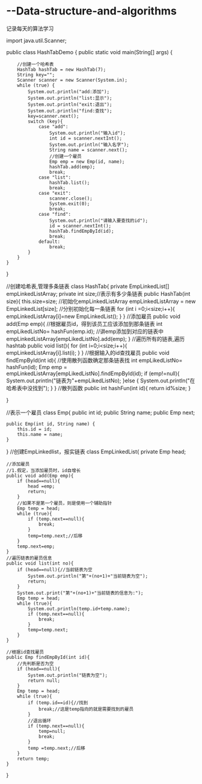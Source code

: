 # --Data-structure-and-algorithms
记录每天的算法学习


import java.util.Scanner;

public class HashTabDemo {
    public static void main(String[] args) {

        //创建一个哈希表
        HashTab hashTab = new HashTab(7);
        String key="";
        Scanner scanner = new Scanner(System.in);
        while (true) {
            System.out.println("add:添加");
            System.out.println("list:显示");
            System.out.println("exit:退出");
            System.out.println("find:查找");
            key=scanner.next();
            switch (key){
                case "add":
                    System.out.println("输入id");
                    int id = scanner.nextInt();
                    System.out.println("输入名字");
                    String name = scanner.next();
                    //创建一个雇员
                    Emp emp = new Emp(id, name);
                    hashTab.add(emp);
                    break;
                case "list":
                    hashTab.list();
                    break;
                case "exit":
                    scanner.close();
                    System.exit(0);
                    break;
                case "find":
                    System.out.println("请输入要查找的id");
                    id = scanner.nextInt();
                    hashTab.findEmpById(id);
                    break;
                default:
                    break;
            }
        }
    }
}

//创建哈希表,管理多条链表
class HashTab{
    private EmpLinkedList[] empLinkedListArray;
    private int size;//表示有多少条链表
    public HashTab(int size){
        this.size=size;
        //初始化empLinkedListArray
        empLinkedListArray = new EmpLinkedList[size];
        //分别初始化每一条链表
        for (int i =0;i<size;i++){
            empLinkedListArray[i]=new EmpLinkedList();
        }
    }
    //添加雇员
    public void add(Emp emp){
        //根据雇员id，得到该员工应该添加到那条链表
        int empLikedListNo= hashFun(emp.id);
        //讲emp添加到对应的链表中
        empLinkedListArray[empLikedListNo].add(emp);
    }
    //遍历所有的链表,遍历hashtab
    public void list(){
        for (int i=0;i<size;i++){
            empLinkedListArray[i].list(i);
        }
    }
    //根据输入的id查找雇员
    public void findEmpById(int id){
        //使用散列函数确定那条链表找
        int empLikedListNo= hashFun(id);
        Emp emp = empLinkedListArray[empLikedListNo].findEmpById(id);
        if (emp!=null){
            System.out.println("链表为"+empLikedListNo);
        }else {
            System.out.println("在哈希表中没找到");
        }
    }
    //散列函数
    public int hashFun(int id){
      return id%size;
    }

}


//表示一个雇员
class Emp{
    public int id;
    public String name;
    public Emp next;

    public Emp(int id, String name) {
        this.id = id;
        this.name = name;
    }
}
//创建EmpLinkedlist，报实链表
class EmpLinkedList{
    private Emp head;

    //添加雇员
    //1.假定，当添加雇员时，id自增长
    public void add(Emp emp){
        if (head==null){
            head =emp;
            return;
        }
        //如果不是第一个雇员，则是使用一个辅助指针
        Emp temp = head;
        while (true){
            if (temp.next==null){
                break;
            }
            temp=temp.next;//后移
        }
        temp.next=emp;
    }
    //遍历链表的雇员信息
    public void list(int no){
        if (head==null){//当前链表为空
            System.out.println("第"+(no+1)+"当前链表为空");
            return;
        }
        System.out.print("第"+(no+1)+"当前链表的信息为:");
        Emp temp = head;
        while (true){
            System.out.println(temp.id+temp.name);
            if (temp.next==null){
                break;
            }
            temp=temp.next;
        }
    }

    //根据id查找雇员
    public Emp findEmpById(int id){
        //先判断是否为空
        if (head==null){
            System.out.println("链表为空");
            return null;
        }
        Emp temp = head;
        while (true){
            if (temp.id==id){//找到
                break;//这是temp指向的就是需要找到的雇员
            }
            //退出循环
            if (temp.next==null){
                temp=null;
                break;
            }
            temp =temp.next;//后移
        }
        return temp;
    }
}
